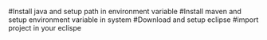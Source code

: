 #Install java and setup path in environment variable
#Install maven and setup environment variable in system
#Download and setup eclipse
#import project in your eclispe

